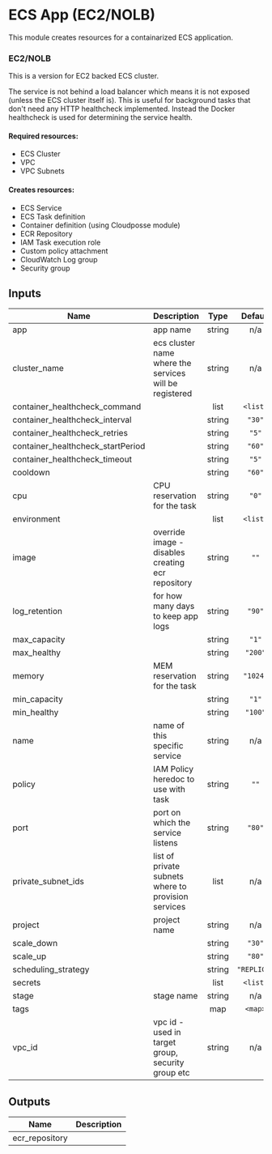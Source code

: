 # ECS App (EC2/NOLB)

This module creates resources for a containarized ECS application.
 
### EC2/NOLB

This is a version for EC2 backed ECS cluster.

The service is not behind a load balancer which means it is not exposed (unless the ECS cluster itself is). This is useful for background tasks that don't need any HTTP healthcheck implemented. Instead the Docker healthcheck is used for determining the service health.

#### Required resources:
- ECS Cluster
- VPC
- VPC Subnets

#### Creates resources:
- ECS Service 
- ECS Task definition
- Container definition (using Cloudposse module)
- ECR Repository
- IAM Task execution role
- Custom policy attachment
- CloudWatch Log group
- Security group


## Inputs

| Name | Description | Type | Default | Required |
|------|-------------|:----:|:-----:|:-----:|
| app | app name | string | n/a | yes |
| cluster\_name | ecs cluster name where the services will be registered | string | n/a | yes |
| container\_healthcheck\_command |  | list | `<list>` | no |
| container\_healthcheck\_interval |  | string | `"30"` | no |
| container\_healthcheck\_retries |  | string | `"5"` | no |
| container\_healthcheck\_startPeriod |  | string | `"60"` | no |
| container\_healthcheck\_timeout |  | string | `"5"` | no |
| cooldown |  | string | `"60"` | no |
| cpu | CPU reservation for the task | string | `"0"` | no |
| environment |  | list | `<list>` | no |
| image | override image - disables creating ecr repository | string | `""` | no |
| log\_retention | for how many days to keep app logs | string | `"90"` | no |
| max\_capacity |  | string | `"1"` | no |
| max\_healthy |  | string | `"200"` | no |
| memory | MEM reservation for the task | string | `"1024"` | no |
| min\_capacity |  | string | `"1"` | no |
| min\_healthy |  | string | `"100"` | no |
| name | name of this specific service | string | n/a | yes |
| policy | IAM Policy heredoc to use with task | string | `""` | no |
| port | port on which the service listens | string | `"80"` | no |
| private\_subnet\_ids | list of private subnets where to provision services | list | n/a | yes |
| project | project name | string | n/a | yes |
| scale\_down |  | string | `"30"` | no |
| scale\_up |  | string | `"80"` | no |
| scheduling\_strategy |  | string | `"REPLICA"` | no |
| secrets |  | list | `<list>` | no |
| stage | stage name | string | n/a | yes |
| tags |  | map | `<map>` | no |
| vpc\_id | vpc id - used in target group, security group etc | string | n/a | yes |

## Outputs

| Name | Description |
|------|-------------|
| ecr\_repository |  |

